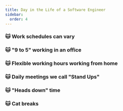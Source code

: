 ```yaml
---
title: Day in the Life of a Software Engineer
sidebar:
  order: 4
---
```


### 🐱 Work schedules can vary

### 🐱 "9 to 5" working in an office

### 🐱 Flexible working hours working from home

### 🐱 Daily meetings we call "Stand Ups"

### 🐱 "Heads down" time

### 🐱 Cat breaks
